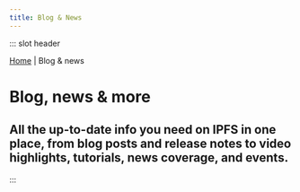 ```yaml
---
title: Blog & News
---
```


::: slot header
<div class="f6 charcoal-muted"><a href="/#">Home</a> | Blog & news</div>

# Blog, news & more

## All the up-to-date info you need on IPFS in one place, from blog posts and release notes to video highlights, tutorials, news coverage, and events.
:::

<Masonry/>
